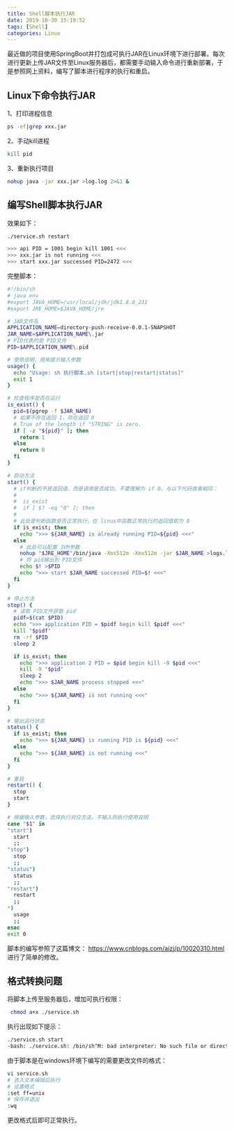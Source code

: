 ```yaml
---
title: Shell脚本执行JAR
date: 2019-10-30 15:19:52
tags: [Shell]
categories: Linux
---
```


最近做的项目使用SpringBoot并打包成可执行JAR在Linux环境下进行部署。每次进行更新上传JAR文件至Linux服务器后，都需要手动输入命令进行重新部署，于是参照网上资料，编写了脚本进行程序的执行和重启。

## Linux下命令执行JAR

1、打印进程信息

```bash
ps -ef|grep xxx.jar
```

2、手动kill进程

```bash
kill pid
```

3、重新执行项目

```bash
nohup java -jar xxx.jar >log.log 2>&1 &
```

## 编写Shell脚本执行JAR

效果如下：

```bash
./service.sh restart
```

```bash
>>> api PID = 1001 begin kill 1001 <<<
>>> xxx.jar is not running <<<
>>> start xxx.jar successed PID=2472 <<<
```

完整脚本：

```bash
#!/bin/sh
# java env
#export JAVA_HOME=/usr/local/jdk/jdk1.8.0_231
#export JRE_HOME=$JAVA_HOME/jre

# JAR文件名
APPLICATION_NAME=directory-push-receive-0.0.1-SNAPSHOT
JAR_NAME=$APPLICATION_NAME\.jar
# PID代表的是 PID文件
PID=$APPLICATION_NAME\.pid

# 使用说明，用来提示输入参数
usage() {
  echo "Usage: sh 执行脚本.sh [start|stop|restart|status]"
  exit 1
}

# 检查程序是否在运行
is_exist() {
  pid=$(pgrep -f $JAR_NAME)
  # 如果不存在返回 1，存在返回 0
  # True of the length if "STRING" is zero.
  if [ -z "${pid}" ]; then
    return 1
  else
    return 0
  fi
}

# 启动方法
start() {
  # if判断的不是返回值，而是调用是否成功。不要理解为 if 0。与以下代码效果相同：
  #
  #  is_exist
  #  if [ $? -eq "0" ]; then
  #
  # 此处是判断函数是否正常执行，在 linux中函数正常执行的返回值即为 0
  if is_exist; then
    echo ">>> ${JAR_NAME} is already running PID=${pid} <<<"
  else
    # 此处可以配置 JVM参数
    nohup "$JRE_HOME"/bin/java -Xms512m -Xmx512m -jar $JAR_NAME >logs.log 2>&1 &
    # 将 pid输出到 PID文件
    echo $! >$PID
    echo ">>> start $JAR_NAME successed PID=$! <<<"
  fi
}

# 停止方法
stop() {
  # 读取 PID文件获取 pid
  pidf=$(cat $PID)
  echo ">>> application PID = $pidf begin kill $pidf <<<"
  kill "$pidf"
  rm -rf $PID
  sleep 2

  if is_exist; then
    echo ">>> application 2 PID = $pid begin kill -9 $pid <<<"
    kill -9 "$pid"
    sleep 2
    echo ">>> $JAR_NAME process stopped <<<"
  else
    echo ">>> ${JAR_NAME} is not running <<<"
  fi
}

# 输出运行状态
status() {
  if is_exist; then
    echo ">>> ${JAR_NAME} is running PID is ${pid} <<<"
  else
    echo ">>> ${JAR_NAME} is not running <<<"
  fi
}

# 重启
restart() {
  stop
  start
}

# 根据输入参数，选择执行对应方法，不输入则执行使用说明
case "$1" in
"start")
  start
  ;;
"stop")
  stop
  ;;
"status")
  status
  ;;
"restart")
  restart
  ;;
*)
  usage
  ;;
esac
exit 0

```

脚本的编写参照了这篇博文： https://www.cnblogs.com/aizj/p/10020310.html 进行了简单的修改。

## 格式转换问题

将脚本上传至服务器后，增加可执行权限：

```bash
 chmod a+x ./service.sh
```

执行出现如下提示：

```bash
./service.sh start
-bash: ./service.sh: /bin/sh^M: bad interpreter: No such file or directory
```

由于脚本是在windows环境下编写的需要更改文件的格式：

```bash
vi service.sh
# 进入文本编辑后执行
# 设置格式
:set ff=unix
# 保存并退出
:wq
```

更改格式后即可正常执行。